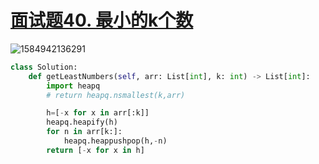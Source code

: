 # [面试题40. 最小的k个数](https://leetcode-cn.com/problems/zui-xiao-de-kge-shu-lcof/)

![1584942136291](C:\Users\75043\AppData\Roaming\Typora\typora-user-images\1584942136291.png)

```python
class Solution:
    def getLeastNumbers(self, arr: List[int], k: int) -> List[int]:
        import heapq
        # return heapq.nsmallest(k,arr)

        h=[-x for x in arr[:k]]
        heapq.heapify(h)
        for n in arr[k:]:
            heapq.heappushpop(h,-n)
        return [-x for x in h]
```

